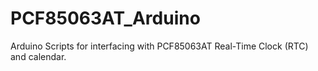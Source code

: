 # PCF85063AT_Arduino
Arduino Scripts for interfacing with PCF85063AT Real-Time Clock (RTC) and calendar.
